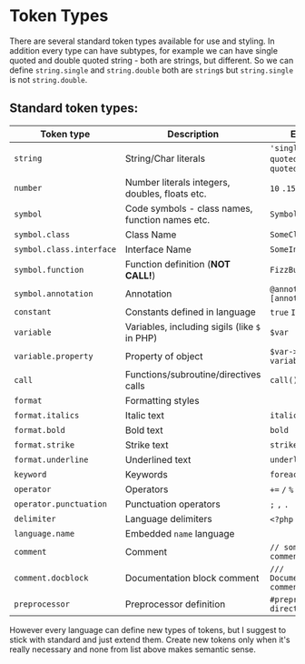 Token Types
===========

There are several standard token types available for use and styling.
In addition every type can have subtypes, for example we can have 
single quoted and double quoted string - both are strings, but different.
So we can define `string.single` and `string.double` both are
`string`s but `string.single` is not `string.double`. 

## Standard token types:
Token type               | Description                                     | Example
-------------------------|-------------------------------------------------|----------
`string`                 | String/Char literals                            | <code class="keylighter inline"><span class="string single">'single quoted'</span></code> <code class="keylighter inline"><span class="string double">"double quoted"</span></code>
`number`                 | Number literals integers, doubles, floats etc.  | <code class="keylighter inline"><span class="number">10</span></code> <code class="keylighter inline"><span class="number">.15</span></code> <code class="keylighter inline"><span class="number">10.5e10</span></code>
`symbol`                 | Code symbols - class names, function names etc. | <code class="keylighter inline"><span class="symbol">Symbol</span></code>
`symbol.class`           | Class Name                                      | <code class="keylighter inline"><span class="symbol class">SomeClass</span></code>
`symbol.class.interface` | Interface Name                                  | <code class="keylighter inline"><span class="symbol class interface">SomeInterface</span></code>
`symbol.function`        | Function definition (**NOT CALL!**)             | <code class="keylighter inline"><span class="symbol function">FizzBuzz</span></code>
`symbol.annotation`      | Annotation                                      | <code class="keylighter inline"><span class="symbol annotation">@annotation</span></code> <code class="keylighter inline">[<span class="symbol annotation">annotation</span>]</code>
`constant`               | Constants defined in language                   | <code class="keylighter inline"><span class="constant">true</span></code> <code class="keylighter inline"><span class="constant">IS_DEBUG</span></code>
`variable`               | Variables, including sigils (like `$` in PHP)   | <code class="keylighter inline"><span class="variable">$var</span></code>
`variable.property`      | Property of object                              | <code class="keylighter inline"><span class="variable">$var</span>-&gt;<span class="variable property">property</span></code> <code class="keylighter inline">variable.<span class="variable property">property</span></code>
`call`                   | Functions/subroutine/directives calls           | <code class="keylighter inline"><span class="call">call</span>()</code>
`format`                 | Formatting styles                               | |
`format.italics`         | Italic text                                     | <code class="keylighter inline"><span class="format italics">italics</span></code>
`format.bold`            | Bold text                                       | <code class="keylighter inline"><span class="format bold">bold</span></code>
`format.strike`          | Strike text                                     | <code class="keylighter inline"><span class="format strike">strike</span></code>
`format.underline`       | Underlined text                                 | <code class="keylighter inline"><span class="format underline">underline</span></code>
`keyword`                | Keywords                                        | <code class="keylighter inline"><span class="keyword">foreach</span></code>
`operator`               | Operators                                       | <code class="keylighter inline"><span class="operator">+=</span></code> <code class="keylighter inline"><span class="operator">/</span></code> <code class="keylighter inline"><span class="operator">%</span></code>
`operator.punctuation`   | Punctuation operators                           | <code class="keylighter inline"><span class="operator punctuation">;</span></code> <code class="keylighter inline"><span class="operator punctuation">,</span></code> <code class="keylighter inline"><span class="operator punctuation">.</span> </code>
`delimiter`              | Language delimiters                             | <code class="keylighter inline"><span class="delimiter">&lt;?php</span></code> <code class="keylighter inline"><span class="delimiter">&lt;%</span></code>
`language.name`          | Embedded `name` language                        | |
`comment`                | Comment                                         | <code class="keylighter inline"><span class="comment">// some comment</span></code>
`comment.docblock`       | Documentation block comment                     | <code class="keylighter inline"><span class="comment docclock">/// Documentation comment</span></code>
`preprocessor`           | Preprocessor definition                         | <code class="keylighter inline"><span class="preprocessor">#preprocessor directive</span></code>

However every  language can define new types of tokens, but I 
suggest to stick with standard and just extend them. Create new tokens
only when it's really necessary and none from list above makes
semantic sense. 

